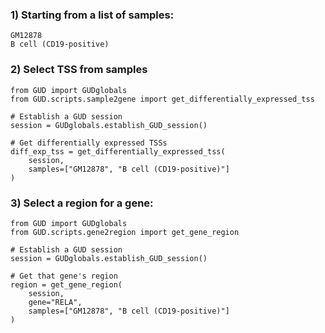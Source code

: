 ### 1) Starting from a list of samples:
```
GM12878
B cell (CD19-positive)
```

### 2) Select TSS from samples
```
from GUD import GUDglobals
from GUD.scripts.sample2gene import get_differentially_expressed_tss

# Establish a GUD session
session = GUDglobals.establish_GUD_session()

# Get differentially expressed TSSs
diff_exp_tss = get_differentially_expressed_tss(
    session,
    samples=["GM12878", "B cell (CD19-positive)"]
)
```    

### 3) Select a region for a gene:
```
from GUD import GUDglobals
from GUD.scripts.gene2region import get_gene_region

# Establish a GUD session
session = GUDglobals.establish_GUD_session()

# Get that gene's region
region = get_gene_region(
    session,
    gene="RELA",
    samples=["GM12878", "B cell (CD19-positive)"]
)
```